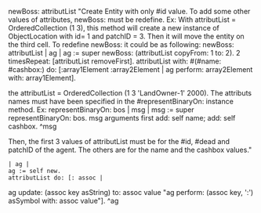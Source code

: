 newBoss: attributList 
	"Create Entity with only  #id value.
	To add some other values of attributes, newBoss: must be redefine.
Ex: With attributList = OrderedCollection (1  3), this method will create a new instance of ObjectLocation with id= 1 and patchID = 3. Then it will move the entity on the third cell.
To redefine newBoss: it could be as following:
newBoss: attributList 
	| ag |
	ag := super newBoss: (attributList copyFrom: 1 to: 2).
	2 timesRepeat: [attributList removeFirst].
	attributList with: #(#name: #cashbox:)
		do: [:array1Element :array2Element | ag perform: array2Element with: array1Element].

the  attributList = OrderedCollection (1  3 'LandOwner-1' 2000).
The attributs names must have been specified in the #representBinaryOn: instance method.
Ex:
representBinaryOn: bos 
	| msg |
	msg := super representBinaryOn: bos.
	msg arguments first add: self name; add: self cashbox.
	^msg

Then, the first 3 values of attributList must be for the #id, #dead and patchID of the agent.
The others are for the name and the cashbox values."

	| ag |
	ag := self new.
	attributList do: [: assoc | 
ag update: (assoc key asString) to:  assoc value
"ag perform: (assoc key, ':') asSymbol with: assoc value"].
	^ag
